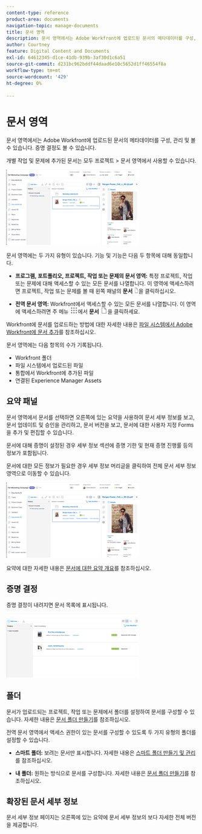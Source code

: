 ```yaml
---
content-type: reference
product-area: documents
navigation-topic: manage-documents
title: 문서 영역
description: 문서 영역에서는 Adobe Workfront에 업로드된 문서의 메타데이터를 구성, 관리 및 볼 수 있습니다. 증명 결정도 볼 수 있습니다.
author: Courtney
feature: Digital Content and Documents
exl-id: 64612345-d1ce-41db-939b-3af30d1c6a51
source-git-commit: d231bc962bddf44daad6e10c5652d1ff46554f8a
workflow-type: tm+mt
source-wordcount: '429'
ht-degree: 0%

---
```


# 문서 영역

문서 영역에서는 Adobe Workfront에 업로드된 문서의 메타데이터를 구성, 관리 및 볼 수 있습니다. 증명 결정도 볼 수 있습니다.

개별 작업 및 문제에 추가된 문서는 모두 프로젝트 > 문서 영역에서 사용할 수 있습니다.

![문서 영역](assets/documents-area-v2-350x199.png)

문서 영역에는 두 가지 유형이 있습니다. 기능 및 기능은 다음 두 항목에 대해 동일합니다.

* **프로그램, 포트폴리오, 프로젝트, 작업 또는 문제의 문서 영역:** 특정 프로젝트, 작업 또는 문제에 대해 액세스할 수 있는 모든 문서를 나열합니다. 이 영역에 액세스하려면 프로젝트, 작업 또는 문제를 볼 때 왼쪽 패널의 **문서** ![문서 아이콘](assets/document-icon-12x14.png)을 클릭하십시오.

* **전역 문서 영역:** Workfront에서 액세스할 수 있는 모든 문서를 나열합니다. 이 영역에 액세스하려면 주 메뉴 ![주 메뉴 아이콘](assets/main-menu-icon.png)에서 **문서** ![문서 아이콘](assets/document-icon.png)을 클릭하세요.

Workfront에 문서를 업로드하는 방법에 대한 자세한 내용은 [파일 시스템에서 Adobe Workfront에 문서 추가](../../documents/adding-documents-to-workfront/add-documents-from-file-system.md)를 참조하십시오.


문서 영역에는 다음 항목의 수가 기록됩니다.

* Workfront 폴더
* 파일 시스템에서 업로드된 파일
* 통합에서 Workfront에 추가된 파일
* 연결된 Experience Manager Assets

## 요약 패널

문서 영역에서 문서를 선택하면 오른쪽에 있는 요약을 사용하여 문서 세부 정보를 보고, 문서 업데이트 및 승인을 관리하고, 문서 버전을 보고, 문서에 대한 사용자 지정 Forms을 추가 및 편집할 수 있습니다.

문서에 대해 증명이 설정된 경우 세부 정보 섹션에 증명 기한 및 현재 증명 진행률 등의 정보가 포함됩니다.

문서에 대한 모든 정보가 필요한 경우 세부 정보 머리글을 클릭하여 전체 문서 세부 정보 영역으로 이동할 수 있습니다.

![문서 영역](assets/documents-area-v2-350x199.png)

요약에 대한 자세한 내용은 [문서에 대한 요약 개요](../../documents/managing-documents/summary-for-documents.md)를 참조하십시오.

## 증명 결정

증명 결정이 내려지면 문서 목록에 표시됩니다.

![문서 목록의 증명 결정](assets/proof-decision---doc-list-350x168.png)

## 폴더

문서가 업로드되는 프로젝트, 작업 또는 문제에서 폴더를 설정하여 문서를 구성할 수 있습니다. 자세한 내용은 [문서 폴더 만들기](../../documents/organizing-documents/create-documents-folder.md)를 참조하십시오.

전역 문서 영역에서 액세스 권한이 있는 문서를 구성할 수 있도록 두 가지 유형의 폴더를 설정할 수 있습니다.

* **스마트 폴더:** 보려는 문서만 표시합니다. 자세한 내용은 [스마트 폴더 만들기 및 관리](../../documents/organizing-documents/create-manage-smart-folders.md)를 참조하십시오.

* **내 폴더:** 원하는 방식으로 문서를 구성합니다. 자세한 내용은 [문서 폴더 만들기](../../documents/organizing-documents/create-documents-folder.md)를 참조하십시오.

## 확장된 문서 세부 정보

문서 세부 정보 페이지는 오른쪽에 있는 요약에 문서 세부 정보의 보다 자세한 전체 버전을 제공합니다.
